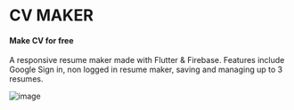 # CV MAKER

#### Make CV for free

A responsive resume maker made with Flutter & Firebase. Features include Google Sign in, non logged in resume maker, saving and managing up to 3 resumes.

![image](https://github.com/vimalgits/CV-maker-app/assets/88386120/3b6da910-2d46-4c1f-b795-59e4cd314d9a)



